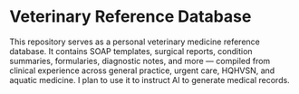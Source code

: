 # Veterinary Reference Database

This repository serves as a personal veterinary medicine reference database. It contains SOAP templates, surgical reports, condition summaries, formularies, diagnostic notes, and more — compiled from clinical experience across general practice, urgent care, HQHVSN, and aquatic medicine.  I plan to use it to instruct AI to generate medical records.
